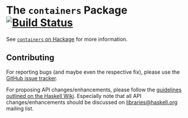 The `containers` Package [![Build Status](https://travis-ci.org/haskell/containers.svg?branch=master)](https://travis-ci.org/haskell/containers)
========================

See [`containers` on Hackage](http://hackage.haskell.org/package/containers) for more information.


Contributing
------------

For reporting bugs (and maybe even the respective fix), please use the [GitHub issue tracker](https://github.com/haskell/containers/issues).

For proposing API changes/enhancements, please follow the [guidelines outlined on the Haskell Wiki](https://wiki.haskell.org/Library_submissions#Guide_to_proposers). Especially note that all API changes/enhancements should be discussed on libraries@haskell.org mailing list.
